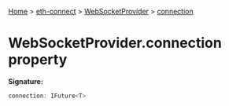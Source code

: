 [Home](./index) &gt; [eth-connect](./eth-connect.md) &gt; [WebSocketProvider](./eth-connect.websocketprovider.md) &gt; [connection](./eth-connect.websocketprovider.connection.md)

# WebSocketProvider.connection property


**Signature:**
```javascript
connection: IFuture<T>
```
